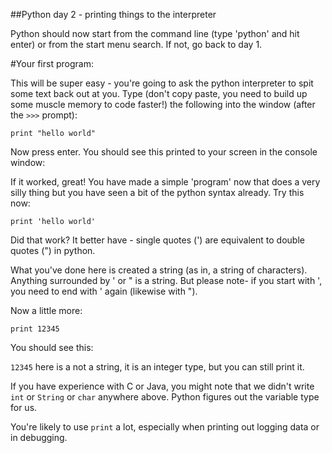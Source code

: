 ##Python day 2 - printing things to the interpreter
 
Python should now start from the command line (type 'python' and hit enter) or from the start menu search. If not, go back to day 1.
 
 
#Your first program:
 
This will be super easy - you're going to ask the python interpreter to spit some text back out at you. Type (don't copy paste, you need to build up some muscle memory to code faster!) the following into the window (after the ```>>>``` prompt):
 
 
```print "hello world"```

 
Now press enter. You should see this printed to your screen in the console window:
 
 
 
 
If it worked, great! You have made a simple 'program' now that does a very silly thing but you have seen a bit of the python syntax already. Try this now:


```print 'hello world'```

 
Did that work? It better have - single quotes (') are equivalent to double quotes (") in python.
 
What you've done here is created a string (as in, a string of characters). Anything surrounded by ' or " is a string. But please note- if you start with ', you need to end with ' again (likewise with ").
 
Now a little more:


```print 12345```


You should see this:
 
 
 
 
```12345``` here is a not a string, it is an integer type, but you can still print it.
 
If you have experience with C or Java, you might note that we didn't write ```int``` or ```String``` or ```char``` anywhere above. Python figures out the variable type for us.
 
You're likely to use ```print``` a lot, especially when printing out logging data or in debugging.
